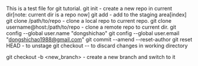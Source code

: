 This is a test file for git tutorial.
git init - create a new repo in current dir[note: current dir is a repo now]
git add <filename> - add <filename> to the staging area[index]
git clone /path/to/repo - clone a local repo to current repo.
git clone username@host:/path/to/repo - clone a remote repo to current dir.
git config --global user.name "dongshichao"
git config --global user.email "dongshichao1988@gmail.com"
git commit --amend --reset-author
git reset HEAD <file> - to unstage
git checkout -- <filename> to discard changes in working directory

git checkout -b <new_branch> - create a new branch and switch to it 
